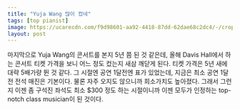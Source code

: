 ```yaml
---
title: "Yuja Wang 많이 컸네"
tags: [top pianist]
image: https://ucarecdn.com/f9d98601-aa92-4418-87dd-62dae68c2dc4/-/crop/1886x1280/17,0/-/resize/840x570/
layout: post
---
```


마지막으로 Yuja Wang의 콘서트를 본지 5년 쯤 된 것 같은데, 올해 Davis Hall에서 하는 콘서트 티켓 가격을 보니 어느 정도 컸는지 새삼 깨닫게 된다. 티켓 가격은 5년 새에 대략 5배가량 뛴 것 같다. 그 시절엔 공연 1달전엔 표가 있었는데, 지금은 최소 공연 1달 전 전석 매진은 기본이다. 물론 자주 오지도 않으니까 희소가치도 높아졌다. 그래서 그런지 이젠 좀 구석진 좌석도 최소 $300 정도 하는 시절이니까 이젠 모두가 인정하는 top-notch class musician이 된 것이다. 
